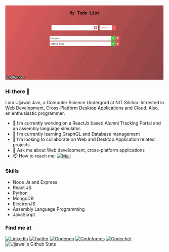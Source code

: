 ![Animated gif demo](4912mf.gif)

### Hi there 👋

I am Ujjawal Jain, a Computer Science Undergrad at NIT Silchar. Intrested in Web Development, Cross-Platform Desktop Applications and Cloud. Also, an enthusiastic programmer.

- 🔭 I’m currently working on a ReactJs based Alumni Tracking Portal and an assembly language simulator.
- 🌱 I’m currently learning GraphQL and Database management
- 👯 I’m looking to collaborate on Web and Desktop Application related projects
- 💬 Ask me about Web development, cross-platform applications
- 📫 How to reach me: [![Mail](https://img.shields.io/badge/mail-jainujjawal1999%40gmail.com-blue)](jainujjawal1999@gmail.com)


### Skills
* Node Js and Express
* React JS
* Python
* MongoDB
* ElectronJS
* Assembly Language Programming
* JavaScript

### Find me at
[![LinkedIn](https://img.shields.io/badge/linkedin-jainujjawal1999%2F-success)](https://www.linkedin.com/in/jainujjawal1999/)
[![Twitter](https://img.shields.io/badge/twitter-jainujjawal1999-blue)](https://twitter.com/jainujjawal1999)
[![Codepen](https://img.shields.io/badge/codepen-ujjawaljain-informational)](https://codepen.io/ujjawaljain)
[![Codeforces](https://img.shields.io/badge/codeforces-insomniac__1999-red)](https://codeforces.com/profile/insomniac_1999)
[![Codechef](https://img.shields.io/badge/codechef-ujjawal__1999-important)](https://www.codechef.com/users/ujjawal_1999)
![Ujjawal's Github Stats](https://github-readme-stats.vercel.app/api?username=ujjawal-1999&show_icons=true)
